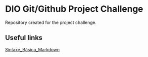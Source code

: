 # DIO Git/Github Project Challenge
Repository created for the project challenge.

## Useful links
[Sintaxe_Básica_Markdown](https://www.markdownguide.org/basic-syntax/)

